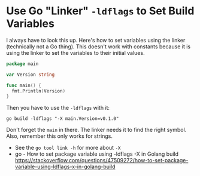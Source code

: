 # Use Go "Linker" `-ldflags` to Set Build Variables

I always have to look this up. Here's how to set variables using the
linker (technically not a Go thing). This doesn't work with constants
because it is using the linker to set the variables to their initial
values.

```go
package main

var Version string

func main() {
  fmt.Println(Version)
}
```

Then you have to use the `-ldflags` with it:

```
go build -ldflags "-X main.Version=v0.1.0" 
```

Don't forget the `main` in there. The linker needs it to find the right
symbol. Also, remember this only works for strings.

* See the `go tool link -h` for more about `-X`
* go - How to set package variable using -ldflags -X in Golang build  
  <https://stackoverflow.com/questions/47509272/how-to-set-package-variable-using-ldflags-x-in-golang-build>
